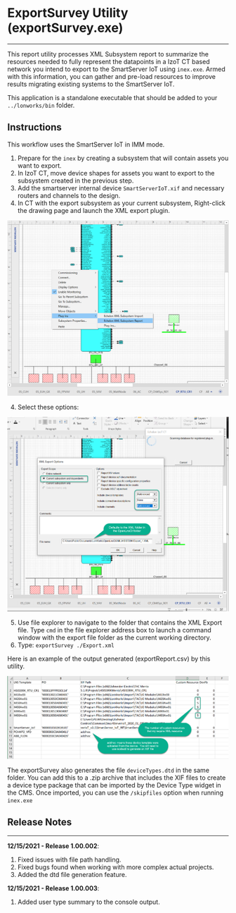 # ExportSurvey Utility (exportSurvey.exe)
--- 
This report utility processes XML Subsystem report to summarize the resources needed to fully represent the datapoints in a IzoT CT based network you intend to export to the SmartServer IoT using `inex.exe`. Armed with this information, you can gather and pre-load resources to improve results migrating existing systems to the SmartServer IoT.

This application is a standalone executable that should be added to your `../lonworks/bin` folder.  

## Instructions
This workflow uses the SmartServer IoT in IMM mode.
1. Prepare for the `inex` by creating a subsystem that will contain assets you want to export.
2. In IzoT CT, move device shapes for assets you want to export to the subsystem created in the previous step.
3. Add the smartserver internal device `SmartServerIoT.xif` and necessary routers and channels to the design.  
4. In CT with the export subsystem as your current subsystem, Right-click the drawing page and launch the XML export plugin.

![Plugin Launch](docImages/XMLexportPlugin.png)

4. Select these options: 

![XML Export Plugin Options](docImages/ExportPluginCfg.png)

5. Use file explorer to navigate to the folder that contains the XML Export file.  Type `cmd` in the file explorer address box to launch a command window with the export file folder as the current working directory.
6. Type: `exportSurvey ./Export.xml`

Here is an example of the output generated (exportReport.csv) by this utility.  

![ExportSurvey Report](docImages/exportSurvey%20Report.png)

The exportSurvey also generates the file `deviceTypes.dtd` in the same folder.  You can add this to a .zip archive that includes the XIF files to create a device type package that can be imported by the Device Type widget in the CMS.  Once imported, you can use the `/skipfiles` option when running `inex.exe` 

## Release Notes
***
**12/15/2021 - Release 1.00.002**: 
1. Fixed issues with file path handling.
2. Fixed bugs found when working with more complex actual projects.
3. Added the dtd file generation feature. 

**12/15/2021 - Release 1.00.003**:
1. Added user type summary to the console output.

